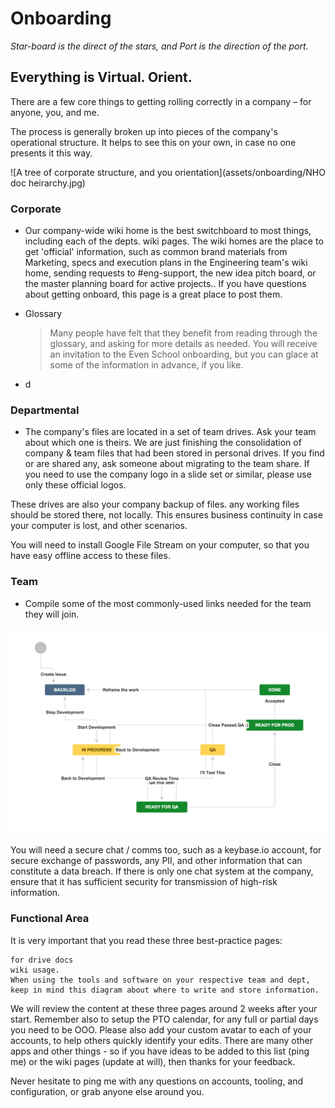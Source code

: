 # Onboarding

*Star-board is the direct of the stars, and Port is the direction of the port.* 

## Everything is Virtual. Orient.
There are a few core things to getting rolling correctly in a company – for anyone, you, and me.

The process is generally broken up into pieces of the company's operational structure.  It helps to see this on your own, in case no one presents it this way.


![A tree of corporate structure, and you orientation](assets/onboarding/NHO doc heirarchy.jpg)

### Corporate

* Our company-wide wiki home is the best switchboard to most things, including each of the depts. wiki pages.  The wiki homes are the place to get 'official' information, such as common brand materials from Marketing, specs and execution plans in the Engineering team's wiki home, sending requests to #eng-support, the new idea pitch board, or the master planning board for active projects..  If you have questions about getting onboard, this page is a great place to post them.
* Glossary

   > Many people have felt that they benefit from reading through the glossary, and asking for more details as needed.   You will receive an invitation to the Even School onboarding, but you can glace at some of the information in advance, if you like.

* d

### Departmental

* The company's files are located in a set of team drives.  Ask your team about which one is theirs.  We are just finishing the consolidation of company & team files that had been stored in personal drives. If you find or are shared any, ask someone about migrating to the team share.  If you need to use the company logo in a slide set or similar, please use only these official logos.


These drives are also your company backup of files. any working files should be stored there, not locally.  This ensures business continuity in case your computer is lost, and other scenarios.

You will need to install Google File Stream on your computer, so that you have easy offline access to these files.


### Team

* Compile some of the most commonly-used links needed for the team they will join.

![team-specific workflow diagram](assets/onboarding/example-jira-workflow.png)


You will need a secure chat / comms too, such as a keybase.io account, for secure exchange of passwords, any PII, and other information that can constitute a data breach. If there is only one chat system at the company, ensure that it has sufficient security for transmission of high-risk information.

### Functional Area







It is very important that you read these three best-practice pages:

    for drive docs
    wiki usage.  
    When using the tools and software on your respective team and dept, keep in mind this diagram about where to write and store information. 

We will review the content at these three pages around 2 weeks after your start.
Remember also to setup the PTO calendar, for any full or partial days you need to be OOO. Please also add your custom avatar to each of your accounts, to help others quickly identify your edits.
There are many other apps and other things - so if you have ideas to be added to this list (ping me) or the wiki pages (update at will), then thanks for your feedback.

Never hesitate to ping me with any questions on accounts, tooling, and configuration, or grab anyone else around you.